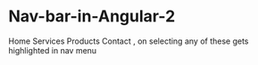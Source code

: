 # Nav-bar-in-Angular-2
Home Services Products Contact , on selecting any of these gets highlighted in nav menu
